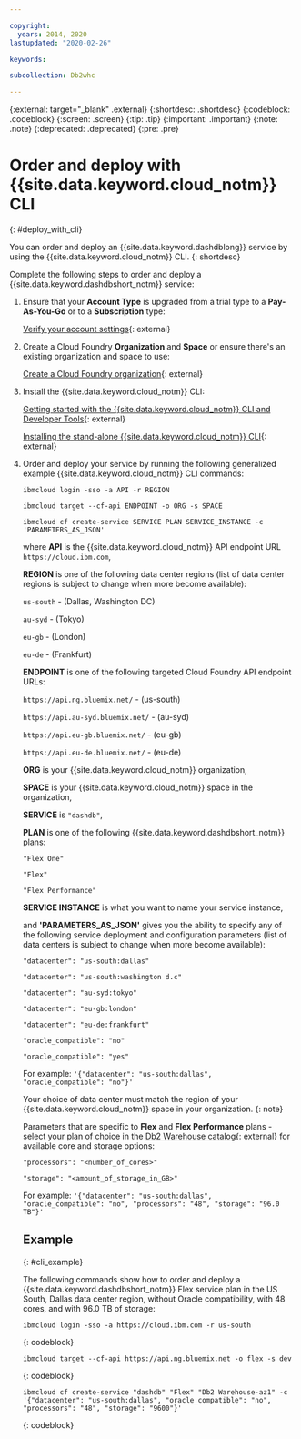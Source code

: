 ```yaml
---

copyright:
  years: 2014, 2020
lastupdated: "2020-02-26"

keywords:

subcollection: Db2whc

---
```


<!-- Attribute definitions --> 
{:external: target="_blank" .external}
{:shortdesc: .shortdesc}
{:codeblock: .codeblock}
{:screen: .screen}
{:tip: .tip}
{:important: .important}
{:note: .note}
{:deprecated: .deprecated}
{:pre: .pre}

# Order and deploy with {{site.data.keyword.cloud_notm}} CLI
{: #deploy_with_cli}

You can order and deploy an {{site.data.keyword.dashdblong}} service by using the {{site.data.keyword.cloud_notm}} CLI.
{: shortdesc}

Complete the following steps to order and deploy a {{site.data.keyword.dashdbshort_notm}} service:

1. Ensure that your **Account Type** is upgraded from a trial type to a **Pay-As-You-Go** or to a **Subscription** type:

   [Verify your account settings](https://cloud.ibm.com/account/settings){: external}

2. Create a Cloud Foundry **Organization** and **Space** or ensure there's an existing organization and space to use:

   [Create a Cloud Foundry organization](https://cloud.ibm.com/account/cloud-foundry){: external}

3. Install the {{site.data.keyword.cloud_notm}} CLI:

   [Getting started with the {{site.data.keyword.cloud_notm}} CLI and Developer Tools](/docs/cli?topic=cloud-cli-getting-started){: external}

   [Installing the stand-alone {{site.data.keyword.cloud_notm}} CLI](/docs/cli?topic=cloud-cli-install-ibmcloud-cli){: external}

4. Order and deploy your service by running the following generalized example {{site.data.keyword.cloud_notm}} CLI commands:

   ```
   ibmcloud login -sso -a API -r REGION
   ```

   ```
   ibmcloud target --cf-api ENDPOINT -o ORG -s SPACE
   ```

   ```
   ibmcloud cf create-service SERVICE PLAN SERVICE_INSTANCE -c 'PARAMETERS_AS_JSON'
   ```

   where **API** is the {{site.data.keyword.cloud_notm}} API endpoint URL `https://cloud.ibm.com`, 
   
   **REGION** is one of the following data center regions (list of data center regions is subject to change when more become available):

   `us-south` - (Dallas, Washington DC)

   `au-syd` - (Tokyo)

   `eu-gb` - (London)

   `eu-de` - (Frankfurt)

   **ENDPOINT** is one of the following targeted Cloud Foundry API endpoint URLs:

   `https://api.ng.bluemix.net/` - (us-south)

   `https://api.au-syd.bluemix.net/` - (au-syd)

   `https://api.eu-gb.bluemix.net/` - (eu-gb)

   `https://api.eu-de.bluemix.net/` - (eu-de)
   
   **ORG** is your {{site.data.keyword.cloud_notm}} organization,
   
   **SPACE** is your {{site.data.keyword.cloud_notm}} space in the organization,
   
   **SERVICE** is `"dashdb"`,
   
   **PLAN** is one of the following {{site.data.keyword.dashdbshort_notm}} plans:

   `"Flex One"`

   `"Flex"`

   `"Flex Performance"`

   **SERVICE INSTANCE** is what you want to name your service instance,
   
   and **'PARAMETERS_AS_JSON'** gives you the ability to specify any of the following service deployment and configuration parameters (list of data centers is subject to change when more become available):

   `"datacenter": "us-south:dallas"`

   `"datacenter": "us-south:washington d.c"`

   `"datacenter": "au-syd:tokyo"`

   `"datacenter": "eu-gb:london"`

   `"datacenter": "eu-de:frankfurt"`
   
   `"oracle_compatible": "no"`

   `"oracle_compatible": "yes"`

   For example: `'{"datacenter": "us-south:dallas", "oracle_compatible": "no"}'`
   
   Your choice of data center must match the region of your {{site.data.keyword.cloud_notm}} space in your organization.
   {: note}

   Parameters that are specific to **Flex** and **Flex Performance** plans - select your plan of choice in the [Db2 Warehouse catalog](https://cloud.ibm.com/catalog/services/db2-warehouse){: external} for available core and storage options:

   `"processors": "<number_of_cores>"`
   
   `"storage": "<amount_of_storage_in_GB>"`

   For example: `'{"datacenter": "us-south:dallas", "oracle_compatible": "no", "processors": "48", "storage": "96.0 TB"}'`

   ## Example
   {: #cli_example}

   The following commands show how to order and deploy a {{site.data.keyword.dashdbshort_notm}} Flex service plan in the US South, Dallas data center region, without Oracle compatibility, with 48 cores, and with 96.0 TB of storage:

   ```
   ibmcloud login -sso -a https://cloud.ibm.com -r us-south
   ```
   {: codeblock}

   ```
   ibmcloud target --cf-api https://api.ng.bluemix.net -o flex -s dev
   ```
   {: codeblock}

   ```
   ibmcloud cf create-service "dashdb" "Flex" "Db2 Warehouse-az1" -c '{"datacenter": "us-south:dallas", "oracle_compatible": "no", "processors": "48", "storage": "9600"}'
   ```
   {: codeblock}



